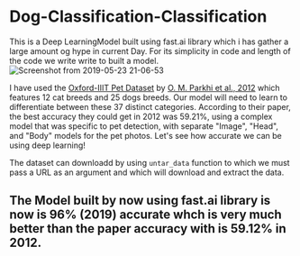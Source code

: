 # Dog-Classification-Classification
This is a Deep LearningModel built using fast.ai library which i has gather a large  amount og hype in current Day. 
For its simplicity in code and length of the code we write write to built a model.
![Screenshot from 2019-05-23 21-06-53](https://user-images.githubusercontent.com/29728855/58266484-5cb2bb00-7d9f-11e9-864b-4574ab70ae4c.png)

I have used the [Oxford-IIIT Pet Dataset](http://www.robots.ox.ac.uk/~vgg/data/pets/) by 
[O. M. Parkhi et al., 2012](http://www.robots.ox.ac.uk/~vgg/publications/2012/parkhi12a/parkhi12a.pdf) 
which features 12 cat breeds and 25 dogs breeds. 
Our model will need to learn to differentiate between these 37 distinct categories.
According to their paper, the best accuracy they could get in 2012 was 59.21%, 
using a complex model that was specific to pet detection, with separate "Image", "Head", and "Body" models for the pet photos. 
Let's see how accurate we can be using deep learning!

The dataset can downloadd by using `untar_data` function to which we must pass a URL as an argument and which will download and extract the data.

## The Model built by now using fast.ai library is now is 96% (2019) accurate whch is very much better than the paper accuracy with is 59.12% in 2012.
